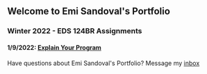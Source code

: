## Welcome to Emi Sandoval's Portfolio

### Winter 2022 - EDS 124BR Assignments

#### 1/9/2022: [Explain Your Program](https://youtu.be/jDI9WvAlDuU)
























Have questions about Emi Sandoval's Portfolio? Message my [inbox](mailto:emisandoval48@gmail.com)
